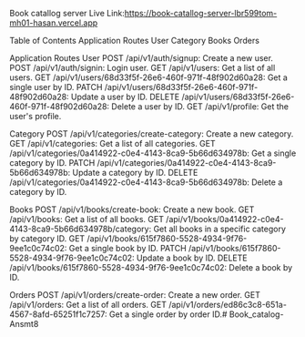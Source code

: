 Book catallog server
Live Link:https://book-catallog-server-lbr599tom-mh01-hasan.vercel.app



Table of Contents
Application Routes
User
Category
Books
Orders

Application Routes
User
POST /api/v1/auth/signup: Create a new user.
POST /api/v1/auth/signin: Login user.
GET /api/v1/users: Get a list of all users.
GET /api/v1/users/68d33f5f-26e6-460f-971f-48f902d60a28: Get a single user by ID.
PATCH /api/v1/users/68d33f5f-26e6-460f-971f-48f902d60a28: Update a user by ID.
DELETE /api/v1/users/68d33f5f-26e6-460f-971f-48f902d60a28: Delete a user by ID.
GET /api/v1/profile: Get the user's profile.



Category
POST /api/v1/categories/create-category: Create a new category.
GET /api/v1/categories: Get a list of all categories.
GET /api/v1/categories/0a414922-c0e4-4143-8ca9-5b66d634978b: Get a single category by ID.
PATCH /api/v1/categories/0a414922-c0e4-4143-8ca9-5b66d634978b: Update a category by ID.
DELETE /api/v1/categories/0a414922-c0e4-4143-8ca9-5b66d634978b: Delete a category by ID.




Books
POST /api/v1/books/create-book: Create a new book.
GET /api/v1/books: Get a list of all books.
GET /api/v1/books/0a414922-c0e4-4143-8ca9-5b66d634978b/category: Get all books in a specific category by category ID.
GET /api/v1/books/615f7860-5528-4934-9f76-9ee1c0c74c02: Get a single book by ID.
PATCH /api/v1/books/615f7860-5528-4934-9f76-9ee1c0c74c02: Update a book by ID.
DELETE /api/v1/books/615f7860-5528-4934-9f76-9ee1c0c74c02: Delete a book by ID.


Orders
POST /api/v1/orders/create-order: Create a new order.
GET /api/v1/orders: Get a list of all orders.
GET /api/v1/orders/ed86c3c8-651a-4567-8afd-65251f1c7257: Get a single order by order ID.#   B o o k _ c a t a l o g - A n s m t 8  
 